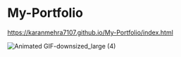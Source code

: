 # My-Portfolio

https://karanmehra7107.github.io/My-Portfolio/index.html


![Animated GIF-downsized_large (4)](https://user-images.githubusercontent.com/62024355/87348913-21f77d80-c573-11ea-9297-ba7acdf5a9e0.gif)

